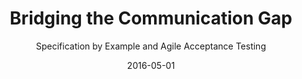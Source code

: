 ---
id: '978-0955683619'
title: 'Bridging the Communication Gap'
subtitle: 'Specification by Example and Agile Acceptance Testing'
language: 'en-US'
status: 'Read'
coverPath: 'bridging-the-communication-gap'
date: '2016-05-01'
edition: '1st'
publishDate: '2009-01-05'
authors: ['Gojko Adzic']
---
